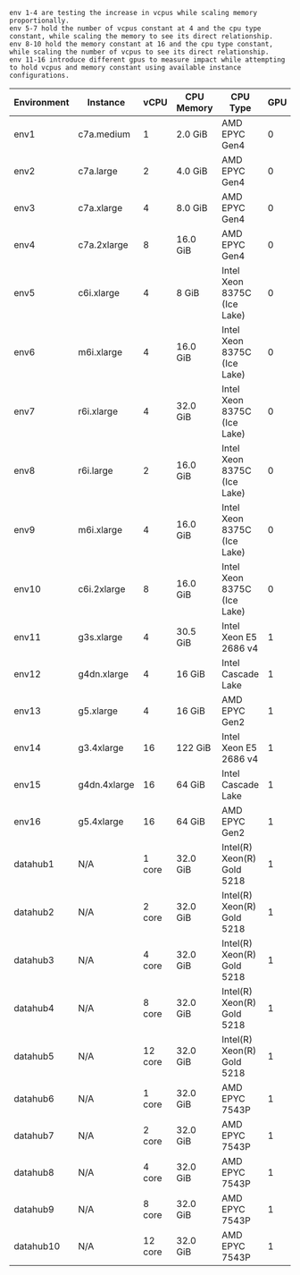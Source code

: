 ```angular2html
env 1-4 are testing the increase in vcpus while scaling memory proportionally.
env 5-7 hold the number of vcpus constant at 4 and the cpu type constant, while scaling the memory to see its direct relationship.
env 8-10 hold the memory constant at 16 and the cpu type constant, while scaling the number of vcpus to see its direct relationship.
env 11-16 introduce different gpus to measure impact while attempting to hold vcpus and memory constant using available instance configurations.
```
| Environment | Instance     | vCPU | CPU Memory | CPU Type                 | GPU | GPU Memory | GPU Type         | done |
|-------------|--------------|------|------------|--------------------------|-----|------------|------------------|------|
| env1        | c7a.medium   | 1    | 2.0 GiB    | AMD EPYC Gen4            | 0   | N/A        | N/A              |3 trial|
| env2        | c7a.large    | 2    | 4.0 GiB    | AMD EPYC Gen4            | 0   | N/A        | N/A              |3 trial|
| env3        | c7a.xlarge   | 4    | 8.0 GiB    | AMD EPYC Gen4            | 0   | N/A        | N/A              |3 trial|
| env4        | c7a.2xlarge  | 8    | 16.0 GiB   | AMD EPYC Gen4            | 0   | N/A        | N/A              |3 trial|
| env5        | c6i.xlarge  | 4    | 8 GiB    | Intel Xeon 8375C (Ice Lake)  | 0   | N/A        | N/A              |3 trial|
| env6        | m6i.xlarge   | 4    | 16.0 GiB   | Intel Xeon 8375C (Ice Lake) | 0   | N/A        | N/A              |3 trial|
| env7        | r6i.xlarge   | 4    | 32.0 GiB   | Intel Xeon 8375C (Ice Lake) | 0   | N/A        | N/A              |3 trial|
| env8        | r6i.large  | 2    | 16.0 GiB    | Intel Xeon 8375C (Ice Lake)  | 0   | N/A        | N/A              |3 trial|
| env9        | m6i.xlarge   | 4    | 16.0 GiB   | Intel Xeon 8375C (Ice Lake) | 0   | N/A        | N/A              |3 trial|
| env10        | c6i.2xlarge   | 8    | 16.0 GiB   | Intel Xeon 8375C (Ice Lake) | 0   | N/A        | N/A              |3 trial|
| env11       | g3s.xlarge	  | 4    | 30.5	GiB   | Intel Xeon E5 2686 v4    | 1   | 8 GiB      | NVIDIA Tesla M60 |
| env12       | g4dn.xlarge  | 4    | 16 GiB     | Intel Cascade Lake       | 1   | 16 GiB     | NVIDIA T4        |
| env13       | g5.xlarge    | 4    | 16 GiB     | AMD EPYC Gen2            | 1   | 24 GiB     | NVIDIA A10G      |
| env14       | g3.4xlarge	  | 16   | 122 GiB    | Intel Xeon E5 2686 v4    | 1   | 8 GiB      | NVIDIA Tesla M60 |
| env15       | g4dn.4xlarge | 16   | 64 GiB     | Intel Cascade Lake       | 1   | 16 GiB     | NVIDIA T4        |
| env16       | g5.4xlarge   | 16   | 64 GiB     | AMD EPYC Gen2            | 1   | 24 GiB     | NVIDIA A10G      |
| datahub1       | N/A   | 1 core    | 32.0 GiB    | Intel(R) Xeon(R) Gold 5218          | 1   | N/A        | 2080ti        |1 trial|
| datahub2      | N/A   | 2 core    | 32.0 GiB    | Intel(R) Xeon(R) Gold 5218            | 1   | N/A        | 2080ti          |1 trial|
| datahub3       | N/A   | 4 core    | 32.0 GiB    | Intel(R) Xeon(R) Gold 5218             | 1   | N/A        | 2080ti        |1 trial|
| datahub4      | N/A   | 8 core    | 32.0 GiB    | Intel(R) Xeon(R) Gold 5218           | 1   | N/A        | 2080ti          |1 trial|
| datahub5       | N/A   | 12 core    | 32.0 GiB    | Intel(R) Xeon(R) Gold 5218             | 1   | N/A        | 2080ti        |1 trial|
| datahub6       | N/A   | 1 core    | 32.0 GiB    | AMD EPYC 7543P          | 1   | N/A        | a5000        |1 trial|
| datahub7      | N/A   | 2 core    | 32.0 GiB    | AMD EPYC 7543P              | 1   | N/A        | a5000          |1 trial|
| datahub8       | N/A   | 4 core    | 32.0 GiB    | AMD EPYC 7543P            | 1   | N/A        | a5000        |1 trial|
| datahub9      | N/A   | 8 core    | 32.0 GiB    | AMD EPYC 7543P           | 1   | N/A        | a5000          |1 trial|
| datahub10       | N/A   | 12 core    | 32.0 GiB    | AMD EPYC 7543P           | 1   | N/A        | a5000        |1 trial|
